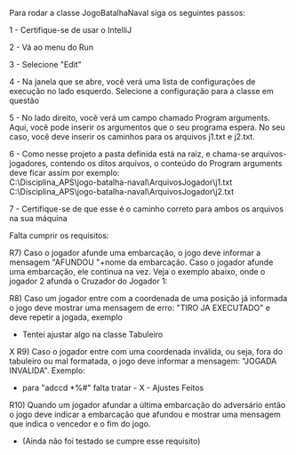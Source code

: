 
Para rodar a classe JogoBatalhaNaval siga os seguintes passos:

1 - Certifique-se de usar o IntelliJ

2 - Vá ao menu do Run

3 - Selecione "Edit"

4 - Na janela que se abre, você verá uma lista de configurações de execução no lado esquerdo. Selecione a configuração para a classe em questão

5 - No lado direito, você verá um campo chamado Program arguments. Aqui, você pode inserir os argumentos que o seu programa espera. No seu caso, você deve inserir os caminhos para os arquivos j1.txt e j2.txt.

6 - Como nesse projeto a pasta definida está na raiz, e chama-se arquivos-jogadores, contendo os ditos arquivos, o conteúdo do Program arguments deve ficar assim por exemplo:  
    C:\Disciplina_APS\jogo-batalha-naval\ArquivosJogador\j1.txt C:\Disciplina_APS\jogo-batalha-naval\ArquivosJogador\j2.txt

7 - Certifique-se de que esse é o caminho correto para ambos os arquivos na sua máquina



Falta cumprir os requisitos:

R7)	Caso	o	jogador	afunde	uma	embarcação,	o	jogo	deve	informar	a	mensagem	"AFUNDOU	"+nome
da	embarcação.	Caso	o	jogador	afunde	uma	embarcação,	ele	continua	na	vez.	Veja	o	exemplo
abaixo,	onde	o	jogador	2	afunda	o	Cruzador	do	Jogador	1:

R8)	Caso	um	jogador	entre	com	a	coordenada	de	uma	posição	já	informada	o	jogo	deve	mostrar
uma	mensagem	de	erro:	"TIRO	JA	EXECUTADO"	e	deve	repetir	a	jogada,	exemplo 

* Tentei ajustar algo na classe Tabuleiro

 X R9)	Caso	o	jogador	entre	com	uma	coordenada	inválida,	ou	seja,	fora	do	tabuleiro	ou	mal	formatada,
o	jogo	deve	informar	a	mensagem:	"JOGADA	INVALIDA".	Exemplo:

* para "adccd *%#" falta tratar - X - Ajustes Feitos

R10)	Quando	um	jogador	afundar	a	última	embarcação	do	adversário	então	o	jogo	deve	indicar	a
embarcação	que	afundou	e	mostrar	uma	mensagem	que	indica	o	vencedor	e	o	fim	do	jogo.
* (Ainda não foi testado se cumpre esse requisito)